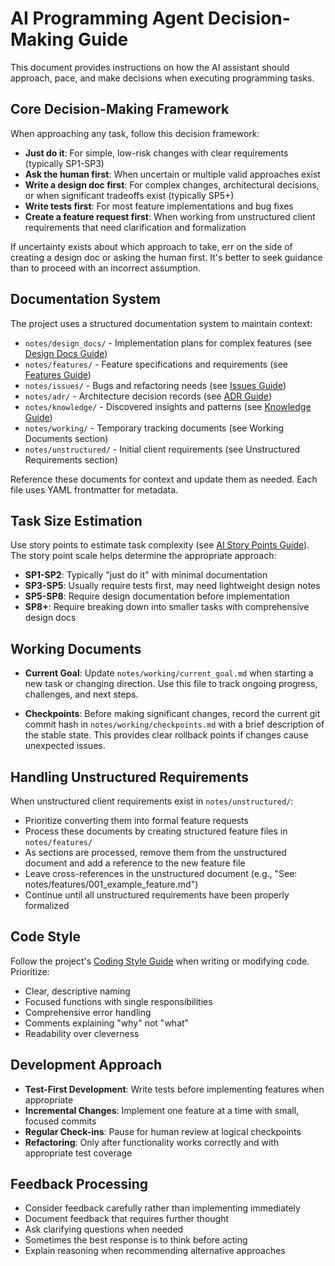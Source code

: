 # AI Programming Agent Decision-Making Guide

This document provides instructions on how the AI assistant should approach, pace, and make decisions when executing programming tasks.

## Core Decision-Making Framework

When approaching any task, follow this decision framework:

- **Just do it**: For simple, low-risk changes with clear requirements (typically SP1-SP3)
- **Ask the human first**: When uncertain or multiple valid approaches exist
- **Write a design doc first**: For complex changes, architectural decisions, or when significant tradeoffs exist (typically SP5+)
- **Write tests first**: For most feature implementations and bug fixes
- **Create a feature request first**: When working from unstructured client requirements that need clarification and formalization

If uncertainty exists about which approach to take, err on the side of creating a design doc or asking the human first. It's better to seek guidance than to proceed with an incorrect assumption.

## Documentation System

The project uses a structured documentation system to maintain context:

- `notes/design_docs/` - Implementation plans for complex features (see [Design Docs Guide](../notes/design_docs/DESIGN_DOCS.md))
- `notes/features/` - Feature specifications and requirements (see [Features Guide](../notes/features/FEATURES.md))
- `notes/issues/` - Bugs and refactoring needs (see [Issues Guide](../notes/issues/ISSUES.md))
- `notes/adr/` - Architecture decision records (see [ADR Guide](../notes/adr/ADR.md))
- `notes/knowledge/` - Discovered insights and patterns (see [Knowledge Guide](../notes/knowledge/KNOWLEDGE.md))
- `notes/working/` - Temporary tracking documents (see Working Documents section)
- `notes/unstructured/` - Initial client requirements (see Unstructured Requirements section)

Reference these documents for context and update them as needed. Each file uses YAML frontmatter for metadata.

## Task Size Estimation

Use story points to estimate task complexity (see [AI Story Points Guide](../guidelines/ai-story-points.md)). The story point scale helps determine the appropriate approach:

- **SP1-SP2**: Typically "just do it" with minimal documentation
- **SP3-SP5**: Usually require tests first, may need lightweight design notes
- **SP5-SP8**: Require design documentation before implementation
- **SP8+**: Require breaking down into smaller tasks with comprehensive design docs

## Working Documents

- **Current Goal**: Update `notes/working/current_goal.md` when starting a new task or changing direction. Use this file to track ongoing progress, challenges, and next steps.

- **Checkpoints**: Before making significant changes, record the current git commit hash in `notes/working/checkpoints.md` with a brief description of the stable state. This provides clear rollback points if changes cause unexpected issues.

## Handling Unstructured Requirements

When unstructured client requirements exist in `notes/unstructured/`:
- Prioritize converting them into formal feature requests
- Process these documents by creating structured feature files in `notes/features/`
- As sections are processed, remove them from the unstructured document and add a reference to the new feature file
- Leave cross-references in the unstructured document (e.g., "See: notes/features/001_example_feature.md")
- Continue until all unstructured requirements have been properly formalized

## Code Style

Follow the project's [Coding Style Guide](../guidelines/ai-programming-style-guide.md) when writing or modifying code. Prioritize:
- Clear, descriptive naming
- Focused functions with single responsibilities
- Comprehensive error handling
- Comments explaining "why" not "what"
- Readability over cleverness

## Development Approach

- **Test-First Development**: Write tests before implementing features when appropriate
- **Incremental Changes**: Implement one feature at a time with small, focused commits
- **Regular Check-ins**: Pause for human review at logical checkpoints
- **Refactoring**: Only after functionality works correctly and with appropriate test coverage

## Feedback Processing

- Consider feedback carefully rather than implementing immediately
- Document feedback that requires further thought
- Ask clarifying questions when needed
- Sometimes the best response is to think before acting
- Explain reasoning when recommending alternative approaches
